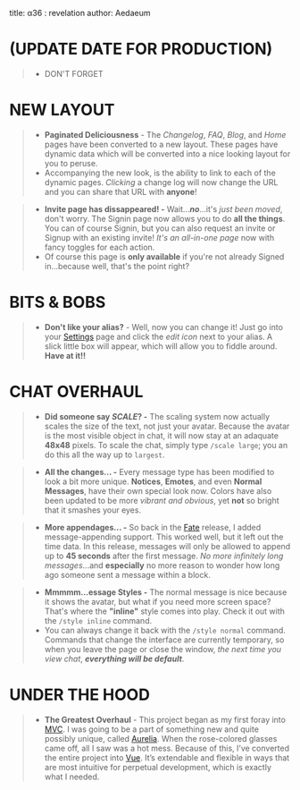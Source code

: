 title: α36 : revelation
author: Aedaeum

# (UPDATE DATE FOR PRODUCTION)

> - DON'T FORGET

# NEW LAYOUT

> - **Paginated Deliciousness** - The _Changelog_, _FAQ_, _Blog_, and _Home_ pages have been converted to a new layout. These pages have dynamic data which will be converted into a nice looking layout for you to peruse.
> - Accompanying the new look, is the ability to link to each of the dynamic pages. _Clicking_ a change log will now change the URL and you can share that URL with **anyone**!

> - **Invite page has dissappeared! -** Wait...___no___...it's _just been moved_, don't worry. The Signin page now allows you to do **all the things**. You can of course Signin, but you can also request an invite or Signup with an existing invite! _It's an all-in-one page_ now with fancy toggles for each action.
> - Of course this page is **only available** if you're not already Signed in...because well, that's the point right?

# BITS & BOBS

> - **Don't like your alias?** - Well, now you can change it! Just go into your [Settings] page and click the _edit icon_ next to your alias. A slick little box will appear, which will allow you to fiddle around. **Have at it!!**

# CHAT OVERHAUL

> - **Did someone say ___SCALE___? -** The scaling system now actually scales the size of the text, not just your avatar. Because the avatar is the most visible object in chat, it will now stay at an adaquate **48x48** pixels. To scale the chat, simply type `/scale large`; you an do this all the way up to `largest`.

> - **All the changes... -** Every message type has been modified to look a bit more unique. **Notices**, **Emotes**, and even **Normal Messages**, have their own special look now. Colors have also been updated to be more _vibrant and obvious_, yet **not** so bright that it smashes your eyes.

> - **More appendages... -** So back in the [Fate] release, I added message-appending support. This worked well, but it left out the time data. In this release, messages will only be allowed to append up to **45 seconds** after the first message. _No more infinitely long messages_...and **especially** no more reason to wonder how long ago someone sent a message within a block.

> - **Mmmmm...essage Styles -** The normal message is nice because it shows the avatar, but what if you need more screen space? That's where the **"inline"** style comes into play. Check it out with the `/style inline` command.
> - You can always change it back with the `/style normal` command. Commands that change the interface are currently temporary, so when you leave the page or close the window, _the next time you view chat_, ___everything will be default___.

# UNDER THE HOOD

> - **The Greatest Overhaul** - This project began as my first foray into [MVC]. I was going to be a part of something new and quite possibly unique, called [Aurelia]. When the rose-colored glasses came off, all I saw was a hot mess. Because of this, I’ve converted the entire project into [Vue]. It’s extendable and flexible in ways that are most intuitive for perpetual development, which is exactly what I needed.

[fate]:/#/changelog/fate
[settings]:/#/settings
[MVC]:https://en.wikipedia.org/wiki/Model%E2%80%93view%E2%80%93controller
[Vue]:https://vuejs.org/
[Aurelia]:https://aurelia.io/